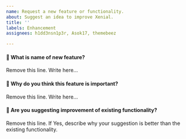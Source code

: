 ```yaml
---
name: Request a new feature or functionality.
about: Suggest an idea to improve Xenial.
title: ''
labels: Enhancement
assignees: h1dd3nsn1p3r, Asok17, themebeez

---
```


#### 📌 What is name of new feature?

Remove this line. Write here...

#### 📌 Why do you think this feature is important?

Remove this line. Write here...

#### 📌 Are you suggesting improvement of existing functionality?

Remove this line. If Yes, describe why your suggestion is better than the existing functionality.
